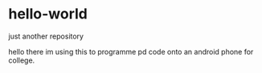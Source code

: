 # hello-world
just another repository

hello there im using this to programme pd code onto an android phone for college.
